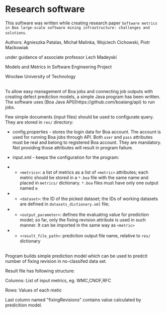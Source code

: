 # Research software #

This software was written while creating research paper `Software metrics in Boa large-scale software mining infrastructure: challenges and solutions`.

Authors:
Agnieszka Patalas, Michał Malinka, Wojciech Cichowski, Piotr Maćkowiak

under guidance of associate professor Lech Madeyski

Models and Metrics in Software Engineering Project

Wrocław University of Technology

<br>
To allow easy management of Boa jobs and connecting job outputs with creating defect prediction models, a simple Java program has been written.
The software uses [Boa Java API](https://github.com/boalang/api) to run jobs.

Few simple documents (input files) should be used to configurate query. They are stored in `res/` directory:

* config.properties - stores the login data for Boa account. The account is used for running Boa jobs through API. Both `user` and `pass` attributes must be real and belong to registered Boa account. They are mandatory. Not providing those attributes will result in program failure.

* input.xml - keeps the configuration for the program:

* * `<metrics>`: a list of metrics as a list of `<metric>` attributes; each metric should be stored in a `*.boa` file with the same name and placed in `metrics/` dictionary. `*.boa` files must have only one output named `m`
* * `<dataset>`: the ID of the picked dataset; the IDs of working datasets are defined in `datasets_dictionary.xml` file;
* * `<output_parameter>`: defines the evaluating value for prediction model; so far, only the fixing revision attribute is used in such manner. It can be imported in the same way as `<metric>`
* * `<result_file_path>`: prediction output file name, relative to `res/` dictionary

<br>
Program builds simple prediction model which can be used to predcit number of fixing revision in no-classifed data set.


Result file has following structure:

Columns: List of input metrics, eg. WMC,CNOF,RFC

Rows: Values of each metic

Last column named "fixingRevisions" contains value calculated by predicition model.
